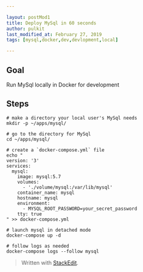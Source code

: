 ```yaml
---

layout: postMod1
title: Deploy MySql in 60 seconds 
author: pulkit
last_modified_at: February 27, 2019
tags: [mysql,docker,dev,devlopment,local]

---
```


## Goal

Run MySql locally in Docker for development

## Steps

```
# make a directory your local user's MySql needs
mkdir -p ~/apps/mysql/

# go to the directory for MySql
cd ~/apps/mysql/

# create a `docker-compose.yml` file
echo "
version: '3'
services:
  mysql:
    image: mysql:5.7
    volumes:
      - './volume/mysql:/var/lib/mysql'
    container_name: mysql
    hostname: mysql
    environment:
      - MYSQL_ROOT_PASSWORD=your_secret_password
    tty: true
" >> docker-compose.yml

# launch mysql in detached mode
docker-compose up -d

# follow logs as needed
docker-compose logs --follow mysql
```

> Written with [StackEdit](https://stackedit.io/).
<!--stackedit_data:
eyJoaXN0b3J5IjpbMTQ4NTY2NDEwNCwtNjgzMDk2Mjk1XX0=
-->